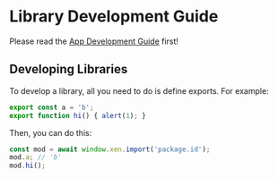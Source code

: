 # Library Development Guide
Please read the [App Development Guide](./apps.md) first!

## Developing Libraries
To develop a library, all you need to do is define exports. For example:
```js
export const a = 'b';
export function hi() { alert(1); }
```
Then, you can do this:
```js
const mod = await window.xen.import('package.id');
mod.a; // 'b'
mod.hi();
```